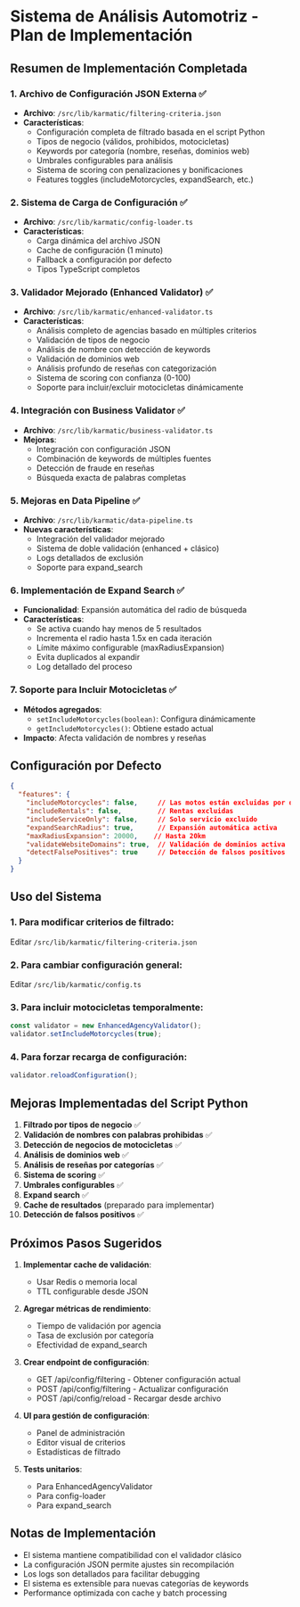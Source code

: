 # Sistema de Análisis Automotriz - Plan de Implementación

## Resumen de Implementación Completada

### 1. Archivo de Configuración JSON Externa ✅
- **Archivo**: `/src/lib/karmatic/filtering-criteria.json`
- **Características**:
  - Configuración completa de filtrado basada en el script Python
  - Tipos de negocio (válidos, prohibidos, motocicletas)
  - Keywords por categoría (nombre, reseñas, dominios web)
  - Umbrales configurables para análisis
  - Sistema de scoring con penalizaciones y bonificaciones
  - Features toggles (includeMotorcycles, expandSearch, etc.)

### 2. Sistema de Carga de Configuración ✅
- **Archivo**: `/src/lib/karmatic/config-loader.ts`
- **Características**:
  - Carga dinámica del archivo JSON
  - Cache de configuración (1 minuto)
  - Fallback a configuración por defecto
  - Tipos TypeScript completos

### 3. Validador Mejorado (Enhanced Validator) ✅
- **Archivo**: `/src/lib/karmatic/enhanced-validator.ts`
- **Características**:
  - Análisis completo de agencias basado en múltiples criterios
  - Validación de tipos de negocio
  - Análisis de nombre con detección de keywords
  - Validación de dominios web
  - Análisis profundo de reseñas con categorización
  - Sistema de scoring con confianza (0-100)
  - Soporte para incluir/excluir motocicletas dinámicamente

### 4. Integración con Business Validator ✅
- **Archivo**: `/src/lib/karmatic/business-validator.ts`
- **Mejoras**:
  - Integración con configuración JSON
  - Combinación de keywords de múltiples fuentes
  - Detección de fraude en reseñas
  - Búsqueda exacta de palabras completas

### 5. Mejoras en Data Pipeline ✅
- **Archivo**: `/src/lib/karmatic/data-pipeline.ts`
- **Nuevas características**:
  - Integración del validador mejorado
  - Sistema de doble validación (enhanced + clásico)
  - Logs detallados de exclusión
  - Soporte para expand_search

### 6. Implementación de Expand Search ✅
- **Funcionalidad**: Expansión automática del radio de búsqueda
- **Características**:
  - Se activa cuando hay menos de 5 resultados
  - Incrementa el radio hasta 1.5x en cada iteración
  - Límite máximo configurable (maxRadiusExpansion)
  - Evita duplicados al expandir
  - Log detallado del proceso

### 7. Soporte para Incluir Motocicletas ✅
- **Métodos agregados**:
  - `setIncludeMotorcycles(boolean)`: Configura dinámicamente
  - `getIncludeMotorcycles()`: Obtiene estado actual
- **Impacto**: Afecta validación de nombres y reseñas

## Configuración por Defecto

```json
{
  "features": {
    "includeMotorcycles": false,     // Las motos están excluidas por defecto
    "includeRentals": false,         // Rentas excluidas
    "includeServiceOnly": false,     // Solo servicio excluido
    "expandSearchRadius": true,      // Expansión automática activa
    "maxRadiusExpansion": 20000,    // Hasta 20km
    "validateWebsiteDomains": true,  // Validación de dominios activa
    "detectFalsePositives": true     // Detección de falsos positivos
  }
}
```

## Uso del Sistema

### 1. Para modificar criterios de filtrado:
Editar `/src/lib/karmatic/filtering-criteria.json`

### 2. Para cambiar configuración general:
Editar `/src/lib/karmatic/config.ts`

### 3. Para incluir motocicletas temporalmente:
```typescript
const validator = new EnhancedAgencyValidator();
validator.setIncludeMotorcycles(true);
```

### 4. Para forzar recarga de configuración:
```typescript
validator.reloadConfiguration();
```

## Mejoras Implementadas del Script Python

1. **Filtrado por tipos de negocio** ✅
2. **Validación de nombres con palabras prohibidas** ✅
3. **Detección de negocios de motocicletas** ✅
4. **Análisis de dominios web** ✅
5. **Análisis de reseñas por categorías** ✅
6. **Sistema de scoring** ✅
7. **Umbrales configurables** ✅
8. **Expand search** ✅
9. **Cache de resultados** (preparado para implementar)
10. **Detección de falsos positivos** ✅

## Próximos Pasos Sugeridos

1. **Implementar cache de validación**:
   - Usar Redis o memoria local
   - TTL configurable desde JSON

2. **Agregar métricas de rendimiento**:
   - Tiempo de validación por agencia
   - Tasa de exclusión por categoría
   - Efectividad de expand_search

3. **Crear endpoint de configuración**:
   - GET /api/config/filtering - Obtener configuración actual
   - POST /api/config/filtering - Actualizar configuración
   - POST /api/config/reload - Recargar desde archivo

4. **UI para gestión de configuración**:
   - Panel de administración
   - Editor visual de criterios
   - Estadísticas de filtrado

5. **Tests unitarios**:
   - Para EnhancedAgencyValidator
   - Para config-loader
   - Para expand_search

## Notas de Implementación

- El sistema mantiene compatibilidad con el validador clásico
- La configuración JSON permite ajustes sin recompilación
- Los logs son detallados para facilitar debugging
- El sistema es extensible para nuevas categorías de keywords
- Performance optimizada con cache y batch processing